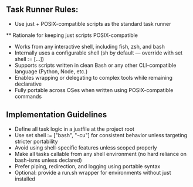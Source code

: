 ## Task Runner Rules:
  * Use just + POSIX-compatible scripts as the standard task runner


** Rationale for keeping just scripts POSIX-compatible
  * Works from any interactive shell, including fish, zsh, and bash
  * Internally uses a configurable shell (sh by default — override with set shell := [...])
  * Supports scripts written in clean Bash or any other CLI-compatible language (Python, Node, etc.)
  * Enables wrapping or delegating to complex tools while remaining declarative
  * Fully portable across OSes when written using POSIX-compatible commands


## Implementation Guidelines
  * Define all task logic in a justfile at the project root
  * Use set shell := ["bash", "-cu"] for consistent behavior unless targeting stricter portability
  * Avoid using shell-specific features unless scoped properly
  * Make all tasks callable from any shell environment (no hard reliance on bash-isms unless declared)
  * Prefer piping, redirection, and logging using portable syntax
  * Optional: provide a run.sh wrapper for environments without just installed
